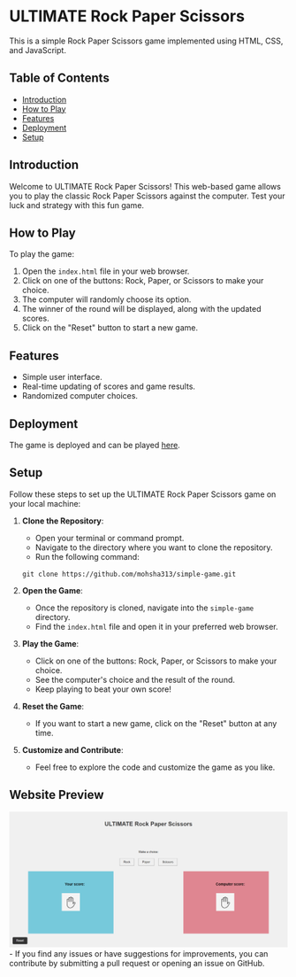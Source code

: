 # ULTIMATE Rock Paper Scissors

This is a simple Rock Paper Scissors game implemented using HTML, CSS, and JavaScript.

## Table of Contents
- [Introduction](#introduction)
- [How to Play](#how-to-play)
- [Features](#features)
- [Deployment](#deployment)
- [Setup](#setup)

## Introduction

Welcome to ULTIMATE Rock Paper Scissors! This web-based game allows you to play the classic Rock Paper Scissors against the computer. Test your luck and strategy with this fun game.

## How to Play

To play the game:
1. Open the `index.html` file in your web browser.
2. Click on one of the buttons: Rock, Paper, or Scissors to make your choice.
3. The computer will randomly choose its option.
4. The winner of the round will be displayed, along with the updated scores.
5. Click on the "Reset" button to start a new game.

## Features

- Simple user interface.
- Real-time updating of scores and game results.
- Randomized computer choices.

## Deployment

The game is deployed and can be played [here](https://mohsha313.github.io/simple-game/).


## Setup

Follow these steps to set up the ULTIMATE Rock Paper Scissors game on your local machine:

1. **Clone the Repository**: 
    - Open your terminal or command prompt.
    - Navigate to the directory where you want to clone the repository.
    - Run the following command:
    ```
    git clone https://github.com/mohsha313/simple-game.git
    ```

2. **Open the Game**: 
    - Once the repository is cloned, navigate into the `simple-game` directory.
    - Find the `index.html` file and open it in your preferred web browser.

3. **Play the Game**:
    - Click on one of the buttons: Rock, Paper, or Scissors to make your choice.
    - See the computer's choice and the result of the round.
    - Keep playing to beat your own score!

4. **Reset the Game**:
    - If you want to start a new game, click on the "Reset" button at any time.

5. **Customize and Contribute**:
    - Feel free to explore the code and customize the game as you like.
  
 ## Website Preview

![Website Preview](https://github.com/mohsha313/simple-game/blob/main/preview-img.png)
    - If you find any issues or have suggestions for improvements, you can contribute by submitting a pull request or opening an issue on GitHub.



